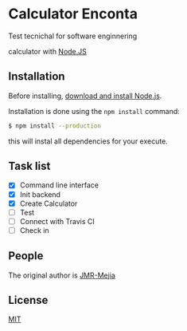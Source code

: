 # Calculator Enconta

Test tecnichal for software enginnering

calculator with [Node.JS](https://nodejs.org/es/)

## Installation

Before installing, [download and install Node.js](https://nodejs.org/es/download).

Installation is done using the `npm install` command:

```bash
$ npm install --production
```

this will instal all dependencies for your execute.

## Task list

- [x] Command line interface
- [x] Init backend
- [x] Create Calculator
- [ ] Test
- [ ] Connect with Travis CI
- [ ] Check in

## People

The original author is [JMR-Mejia](https://github.com/JMR-Mejia)

## License

[MIT](LICENSE)
